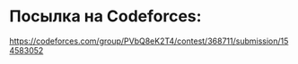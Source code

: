 # Посылка на Codeforces:
https://codeforces.com/group/PVbQ8eK2T4/contest/368711/submission/154583052
